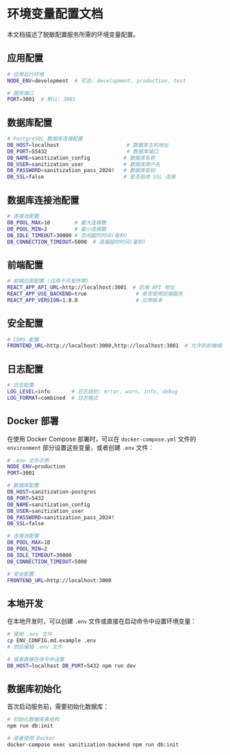 # 环境变量配置文档

本文档描述了脱敏配置服务所需的环境变量配置。

## 应用配置

```bash
# 应用运行环境
NODE_ENV=development  # 可选: development, production, test

# 服务端口
PORT=3001  # 默认: 3001
```

## 数据库配置

```bash
# PostgreSQL 数据库连接配置
DB_HOST=localhost                      # 数据库主机地址
DB_PORT=55432                          # 数据库端口
DB_NAME=sanitization_config           # 数据库名称
DB_USER=sanitization_user             # 数据库用户名
DB_PASSWORD=sanitization_pass_2024!   # 数据库密码
DB_SSL=false                          # 是否启用 SSL 连接
```

## 数据库连接池配置

```bash
# 连接池配置
DB_POOL_MAX=10        # 最大连接数
DB_POOL_MIN=2         # 最小连接数
DB_IDLE_TIMEOUT=30000 # 空闲超时时间(毫秒)
DB_CONNECTION_TIMEOUT=5000  # 连接超时时间(毫秒)
```

## 前端配置

```bash
# 前端应用配置 (仅用于开发环境)
REACT_APP_API_URL=http://localhost:3001  # 后端 API 地址
REACT_APP_USE_BACKEND=true                # 是否使用后端服务
REACT_APP_VERSION=1.0.0                   # 应用版本
```

## 安全配置

```bash
# CORS 配置
FRONTEND_URL=http://localhost:3000,http://localhost:3001  # 允许的前端域名
```

## 日志配置

```bash
# 日志配置
LOG_LEVEL=info       # 日志级别: error, warn, info, debug
LOG_FORMAT=combined  # 日志格式
```

## Docker 部署

在使用 Docker Compose 部署时，可以在 `docker-compose.yml` 文件的 `environment` 部分设置这些变量，或者创建 `.env` 文件：

```bash
# .env 文件示例
NODE_ENV=production
PORT=3001

# 数据库配置
DB_HOST=sanitization-postgres
DB_PORT=5432
DB_NAME=sanitization_config
DB_USER=sanitization_user
DB_PASSWORD=sanitization_pass_2024!
DB_SSL=false

# 连接池配置
DB_POOL_MAX=10
DB_POOL_MIN=2
DB_IDLE_TIMEOUT=30000
DB_CONNECTION_TIMEOUT=5000

# 安全配置
FRONTEND_URL=http://localhost:3000
```

## 本地开发

在本地开发时，可以创建 `.env` 文件或直接在启动命令中设置环境变量：

```bash
# 使用 .env 文件
cp ENV_CONFIG.md.example .env
# 然后编辑 .env 文件

# 或者直接在命令中设置
DB_HOST=localhost DB_PORT=5432 npm run dev
```

## 数据库初始化

首次启动服务前，需要初始化数据库：

```bash
# 初始化数据库表结构
npm run db:init

# 或者使用 Docker
docker-compose exec sanitization-backend npm run db:init
```

